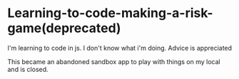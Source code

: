 # Learning-to-code-making-a-risk-game(deprecated)
I'm learning to code in js. I don't know what i'm doing. Advice is appreciated

This became an abandoned sandbox app to play with things on my local and is closed.
